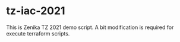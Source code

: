 # tz-iac-2021

This is Zenika TZ 2021 demo script. A bit modification is required for execute terraform scripts.
